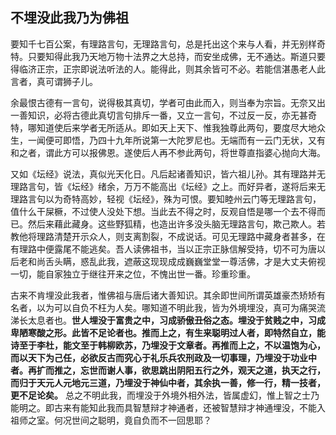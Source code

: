 ## 不埋没此我乃为佛祖

要知千七百公案，有理路言句，无理路言句，总是托出这个来与人看，并无别样奇特。只要知得此我乃天地万物十法界之大总持，而安坐成佛，无不通达。斯道只要得临济正宗，正宗即说法听法的人。能得此，则其余皆可不必。若能信湛愚老人此言者，真可谓狮子儿。

余最恨古德有一言句，说得极其真切，学者可由此而入，则当奉为宗旨。无奈又出一善知识，必将古德此真切言句排斥一番，又立一言句，不过反一反，亦无甚奇特，哪知道使后来学者无所适从。即如天上天下、惟我独尊此两句，要度尽大地众生，一闻便可即悟，乃四十九年所说第一大陀罗尼也。无端而有一云门无状，又有和之者，谓此方可以报佛恩。遂使后人再不参此两句，将世尊直指婆心抛向大海。

又如《坛经》说法，真似光天化日。凡后起诸善知识，皆六祖儿孙。其有理路并无理路言句，皆《坛经》绪余，万万不能高出《坛经》之上。而好异者，遂将后来无理路言句以为奇特高妙，轻视《坛经》，殊为可恨。要知睦州云门等无理路言句，值什么干屎橛，不过使人没处下想。当此去不得之时，反观自悟是哪一个去不得而已。然后来藉此藏身。这些野狐精，也造出许多没头脑无理路言句，欺己欺人。若教他将理路清楚开示众人，则支离割裂，不成说话。可见无理路中藏身者甚多，在有理路中便露尾不能逃矣。吾人读佛祖书，当以正宗正脉信解受持，切不可为唐以后老和尚舌头瞒，惑乱此我，遮蔽这现现成成巍巍堂堂一尊活佛，才是大丈夫俯视一切，能自家独立于继往开来之位，不愧出世一番。珍重珍重。

古来不肯埋没此我者，惟佛祖与唐后诸大善知识。其余即世间所谓英雄豪杰矫矫有名者，以为可以自负不枉为人矣。哪知道不明此我，皆为外境埋没，真可为痛哭流涕长太息者也。__世人埋没于富贵之中，习成骄傲丑俗之态。埋没于贫贱之中，习成卑陋寒酸之形。此皆不足论者也。推而上之，有生来聪明过人者，即特然自立，能诗至于李杜，能文至于韩柳欧苏，乃埋没于文章者。再推而上之，不以温饱为心，而以天下为己任，必欲反古而究心于礼乐兵农刑政及一切事理，乃埋没于功业中者。再扩而推之，忘世而谢人事，欲思跳出阴阳五行之外，观天之道，执天之行，而归于天元人元地元三道，乃埋没于神仙中者，其余执一善，修一行，精一技者，更不足论矣。__ 总之不明此我，而埋没于外境外相外法，皆属虚幻，惟上智之士乃能明之。即古来有能知此我而具智慧辩才神通者，还被智慧辩才神通埋没，不能入祖师之室。何况世间之聪明，竟自负而不一回思耶？
